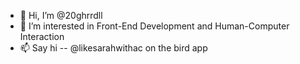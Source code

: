 - 👋 Hi, I’m @20ghrrdll
- 👀 I’m interested in Front-End Development and Human-Computer Interaction
- 📫 Say hi -- @likesarahwithac on the bird app

<!---
20ghrrdll/20ghrrdll is a ✨ special ✨ repository because its `README.md` (this file) appears on your GitHub profile.
You can click the Preview link to take a look at your changes.
--->
